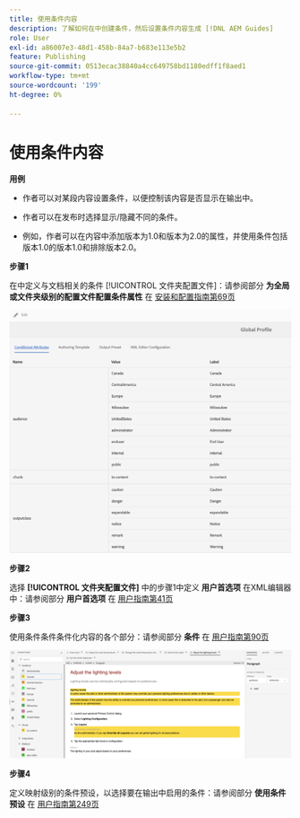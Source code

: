 ```yaml
---
title: 使用条件内容
description: 了解如何在中创建条件，然后设置条件内容生成 [!DNL AEM Guides]
role: User
exl-id: a86007e3-48d1-458b-84a7-b683e113e5b2
feature: Publishing
source-git-commit: 0513ecac38840a4cc649758bd1180edff1f8aed1
workflow-type: tm+mt
source-wordcount: '199'
ht-degree: 0%

---
```


# 使用条件内容

**用例**

* 作者可以对某段内容设置条件，以便控制该内容是否显示在输出中。

* 作者可以在发布时选择显示/隐藏不同的条件。

* 例如，作者可以在内容中添加版本为1.0和版本为2.0的属性，并使用条件包括版本1.0的版本1.0和排除版本2.0。

**步骤1**

在中定义与文档相关的条件 [!UICONTROL 文件夹配置文件]：请参阅部分 **为全局或文件夹级别的配置文件配置条件属性** 在 [安装和配置指南第69页](https://helpx.adobe.com/content/dam/help/en/xml-documentation-solution/4-2/Adobe-Experience-Manager-Guides_Installation-Configuration-Guide_EN.pdf)

![在文件夹配置文件中配置条件](assets/conditions-in-profiles.png)

**步骤2**

选择 **[!UICONTROL 文件夹配置文件]** 中的步骤1中定义 **用户首选项** 在XML编辑器中：请参阅部分 **用户首选项** 在 [用户指南第41页](https://helpx.adobe.com/content/dam/help/en/xml-documentation-solution/4-2/Adobe-Experience-Manager-Guides_User-Guide_EN.pdf)


**步骤3**

使用条件条件条件化内容的各个部分：请参阅部分 **条件** 在 [用户指南第90页](https://helpx.adobe.com/content/dam/help/en/xml-documentation-solution/4-2/Adobe-Experience-Manager-Guides_User-Guide_EN.pdf)

![Web编辑器中的使用条件](assets/conditions-in-web-editor.png)

**步骤4**

定义映射级别的条件预设，以选择要在输出中启用的条件：请参阅部分 **使用条件预设** 在 [用户指南第249页](https://helpx.adobe.com/content/dam/help/en/xml-documentation-solution/4-2/Adobe-Experience-Manager-Guides_User-Guide_EN.pdf)
